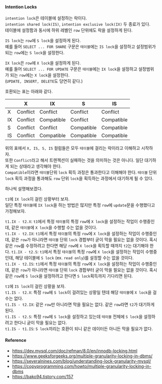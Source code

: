 #### Intention Locks
`intention lock`은 테이블에 설정하는 락이다.  
`intention shared lock(IS)`, `intention exclusive lock(IX)` 두 종료가 있다.    
테이블에 설정함과 동시에 하위 레벨인 `row` 단위에도 락을 설정하게 된다.    

`IS lock`는 `row`에 `S lock`을 설정하게 된다.  
예를 들어 `SELECT ... FOR SHARE` 구문은 `테이블`에는 `IS lock`을 설정하고 설정범위가 되는 `row`에는 `S lock`을 설정한다.

`IX lock`은 `row`에 `X lock`을 설정하게 된다.  
예를 들어 `SELECT ... FOR UPDATE` 구문은 `테이블`에는 `IX lock`을 설정하고 설정범위가 되는 `row`에는 `X lock`을 설정한다.   
(`UPDATE, INSERT, DELETE`도 당연히 같다.)

호환되는 표는 아래와 같다.

 |    | X    | IX    | S     | IS|
|-----|-------|-------|---|---|
| X   |Conflict| Conflict | Conflict  |Conflict  |
| IX  |Conflict| Compatible | Conflict  |Compatible  |
| S   |Conflict| Conflict | Compatible | Compatible |
| IS  |Conflict| Compatible | Compatible | Compatible |

위의 표에서 `X, IS, S, IS` 컬럼들은 모두 `테이블`에 걸리는 락이라고 이해하고 시작하자.  
또한 `Conflict`라고 해서 트렌젝션이 실패하는 것을 의미하는 것은 아니다. 일단 대기하게 되는 상태라고 생각해야 한다.  
`Compatible`이라면 `테이블`단위 `lock` 획득 과정은 통과한다고 이해해야 한다. `테이블` 단위 `lock` 획득 과정을 통과해도 `row` 단위 `lock`을 획득하는 과정에서 대기하게 될 수 있다.

하나씩 설명해보겠다.  

`t1`에 `IX lock`이 걸린 상황부터 보자.  
일단 특정 `테이블`에 `IX lock`을 하는 방법은 많지만 특정 `row`에 `update`문을 수행했다고 가정해보자.

`t1.IX - t2.X`: `t1`에서 특정 `테이블`의 특정 `row`에 `X lock`을 설정하는 작업이 수행중인데, 같은 `테이블`에 `X lock`을 수행할 수는 없을 것이다.  
`t1.IX - t2.IX`: `t1`에서 특정 `테이블`의 특정 `row`에 `X lock`을 설정하는 작업이 수행중인데, 같은 `row`가 아니라면 `테이블` 단위 `lock` 경합부터 굳이 막을 필요는 없을 것이다. 
혹시 같은 `row`를 수정하려고 한다면 해당 `row`에 `X lock`을 획득할 때까지 `t2`는 대기해야 한다.
`t1.IX - t2.S`: `t1`에서 특정 `테이블`의 특정 `row`에 `X lock`을 설정하는 작업이 수행중인데, 해당 테이블에 `S lock` (ex. `read only`)를 설정할 수는 없을 것이다.  
`t1.IX - t2.IS`: `t1`에서 특정 `테이블`의 특정 `row`에 `X lock`을 설정하는 작업이 수행중인데, 같은 `row`가 아니라면 `테이블` 단위 `lock` 경합부터 굳이 막을 필요는 없을 것이다. 
혹시 같은 `row`에 `S lock`을 설정하려고 한다면 `S lock`획득까지 기다리면 된다.  


`t1`에 `IS lock`이 걸린 상황을 보자.  
`t1.IS - t2.X`: 특정 `row`에 `S lock`이 걸려있는 상황일 텐데 해당 `테이블`에 `X lock`을 걸수는 없다.    
`t1.IS - t2.IX`: 같은 `row`만 아니라면 막을 필요는 없다. 같은 `row`라면 `t2`가 대기하게 된다.  
`t1.IS - t2.S`: 특정 `row`에 `S lock`을 설정하고 있는데 `테이블` 전체에 `S lock`을 설정하려고 한다니 굳이 막을 필요는 없다.  
`t1.IS - t1.IS`: `S lock`끼리는 호환이 되니 같은 데이터든 아니든 막을 필요가 없다.  


#### Reference
- https://dev.mysql.com/doc/refman/8.0/en/innodb-locking.html
- https://www.geeksforgeeks.org/multiple-granularity-locking-in-dbms/
- https://severalnines.com/blog/understanding-lock-granularity-mysql/
- https://copyprogramming.com/howto/multiple-granularity-locking-in-dbms
- https://bako94.tistory.com/157